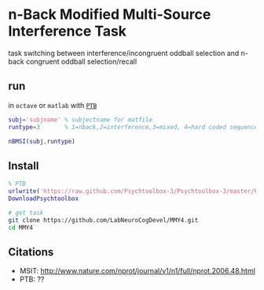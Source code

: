 # n-Back Modified Multi-Source Interference Task
task switching between interference/incongruent oddball selection and n-back congruent oddball selection/recall

## run
in `octave` or `matlab` with [`PTB`](http://psychtoolbox.org/download/)

```matlab
subj='subjname' % subjectname for matfile
runtype=3       % 1=nback,2=interference,3=mixed, 4=hard coded sequence

nBMSI(subj,runtype)
```

## Install
```matlab
% PTB
urlwrite('https://raw.github.com/Psychtoolbox-3/Psychtoolbox-3/master/Psychtoolbox/DownloadPsychtoolbox.m','DownloadPsychtoolbox.m')
DownloadPsychtoolbox
```

``` bash
# get task
git clone https://github.com/LabNeuroCogDevel/MMY4.git
cd MMY4
```

## Citations
* MSIT: http://www.nature.com/nprot/journal/v1/n1/full/nprot.2006.48.html
* PTB: ??
